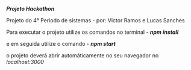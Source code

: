 ***Projeto Hackathon***

Projeto do 4° Periodo de sistemas - por: Victor Ramos e Lucas Sanches

Para executar o projeto utilize os comandos no terminal - ***npm install***

e em seguida utilize o comando - ***npm start*** 

o projeto deverá abrir automáticamente no seu navegador no *localhost:3000*
